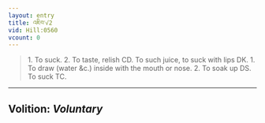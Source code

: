 ```yaml
---
layout: entry
title: འཇིབ་√2
vid: Hill:0560
vcount: 0
---
```

> 1\. To suck\. 2\. To taste, relish CD\. To such juice, to suck with lips DK\. 1\. To draw (water &c\.) inside with the mouth or nose\. 2\. To soak up DS\. To suck TC\.

---
Volition: _Voluntary_
---

